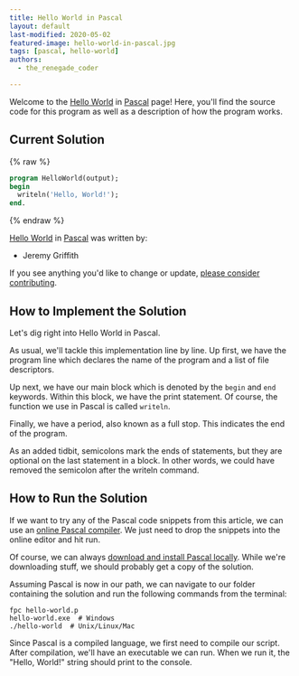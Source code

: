 ```yaml
---
title: Hello World in Pascal
layout: default
last-modified: 2020-05-02
featured-image: hello-world-in-pascal.jpg
tags: [pascal, hello-world]
authors:
  - the_renegade_coder

---
```


Welcome to the [Hello World](https://rzuckerm.github.io/sample-programs-website-copy/projects/hello-world) in [Pascal](https://rzuckerm.github.io/sample-programs-website-copy/languages/pascal) page! Here, you'll find the source code for this program as well as a description of how the program works.

## Current Solution

{% raw %}

```pascal
program HelloWorld(output);
begin
  writeln('Hello, World!');
end.
```

{% endraw %}

[Hello World](https://rzuckerm.github.io/sample-programs-website-copy/projects/hello-world) in [Pascal](https://rzuckerm.github.io/sample-programs-website-copy/languages/pascal) was written by:

- Jeremy Griffith

If you see anything you'd like to change or update, [please consider contributing](https://github.com/TheRenegadeCoder/sample-programs).

## How to Implement the Solution

Let's dig right into Hello World in Pascal.

As usual, we'll tackle this implementation line by line. Up
first, we have the program line which declares the name of
the program and a list of file descriptors.

Up next, we have our main block which is denoted by the `begin`
and `end` keywords. Within this block, we have the print statement.
Of course, the function we use in Pascal is called `writeln`.

Finally, we have a period, also known as a full stop. This
indicates the end of the program.

As an added tidbit, semicolons mark the ends of statements, but 
they are optional on the last statement in a block. In other words, 
we could have removed the semicolon after the writeln command.


## How to Run the Solution

If we want to try any of the Pascal code snippets from this article, 
we can use an [online Pascal compiler][1]. We just need to drop the snippets 
into the online editor and hit run.

Of course, we can always [download and install Pascal locally][2]. While 
we're downloading stuff, we should probably get a copy of the solution.

Assuming Pascal is now in our path, we can navigate to our folder 
containing the solution and run the following commands from the terminal:

```shell
fpc hello-world.p
hello-world.exe  # Windows
./hello-world  # Unix/Linux/Mac
```

Since Pascal is a compiled language, we first need to compile our script. 
After compilation, we'll have an executable we can run. When we run it, the 
"Hello, World!" string should print to the console.

[1]: https://www.onlinegdb.com/online_pascal_compiler
[2]: https://www.freepascal.org/download.html
